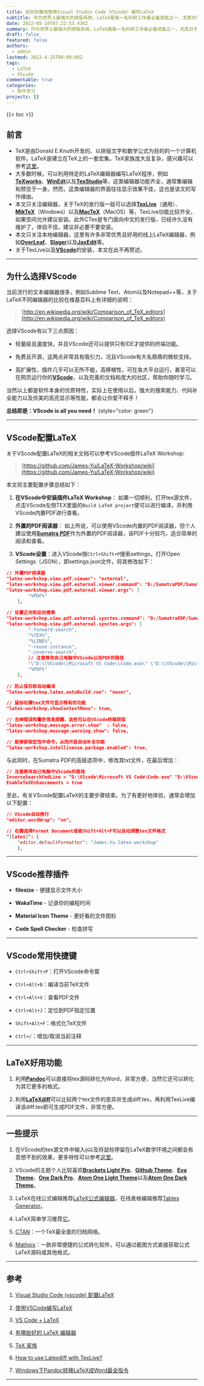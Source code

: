 ```yaml
---
title: 如何优雅地使用Visual Studio Code（VScode）编写LaTeX
subtitle: 作为世界上最强大的排版系统，LaTeX是每一名科研工作者必备技能之一，尤其对于理工科而言，其重要性不言而喻。LaTeX并非“所见即所得”，选择合适且舒适的编辑器能让你的写作事半功倍。
date: 2022-05-10T07:22:53.436Z
summary: 作为世界上最强大的排版系统，LaTeX是每一名科研工作者必备技能之一，尤其对于理工科而言，其重要性不言而喻。LaTeX并非“所见即所得”，选择合适且舒适的编辑器能让你的写作事半功倍。
draft: false
featured: false
authors:
  - admin
lastmod: 2022-4-25T00:00:00Z
tags:
  - LaTeX
  - VScode
commentable: true
categories:
  - 软件学习
projects: []
---
```

{{< toc >}}

## **前言**

* TeX是由Donald E.Knuth开发的、以排版文字和数学公式为目的的一个计算机软件。LaTeX是建立在TeX上的一套宏集。TeX家族庞大且复杂，感兴趣可以参考[这里](https://www.overleaf.com/learn/latex/Articles/The_TeX_family_tree%3A_LaTeX%2C_pdfTeX%2C_XeTeX%2C_LuaTeX_and_ConTeXt)。
* 大多数时候，可以利用特定的LaTeX编辑器编写LaTeX程序，例如[**TeXworks**](https://tug.org/texworks/)、[**WinEdt**](https://www.winedt.com/)以及[**TexStudio**](https://www.texstudio.org/)等，这类编辑器功能齐全，通常集编辑和预览于一身。然而，这类编辑器的界面往往显示效果不佳，这也是该文的写作缘由。
* 本文只关注编辑器，关于TeX的发行版一般可以选择[**TexLive**](https://www.latex-project.org/)（通用）、[**MikTeX**](https://miktex.org/)（Windows）以及[**MacTeX**](https://www.tug.org/mactex/)（MacOS）等，TexLive功能比较齐全，如果空间允许建议安装。此外CTex是专门面向中文的发行版，已经许久没有维护了，体验不佳，建议非必要不要安装。
* 本文只关注本地编辑器，这里有许多非常优秀且好用的线上LaTeX编辑器，例如[**OverLeaf**](https://www.overleaf.com/)、[**Slager**](https://www.slager.cn/#/home)以及[**JaxEdit**](http://jaxedit.com/note/)等。
* 关于TexLive以及[**VScode**](https://code.visualstudio.com/)的安装，本文在此不再赘述。

- - -

## **为什么选择VScode**

当前流行的文本编辑器很多，例如Sublime Text、Atom以及Notepad++等，关于LaTeX不同编辑器的比较在维基百科上有详细的说明：

> [http://en.wikipedia.org/wiki/Comparison_of_TeX_editors](http://en.wikipedia.org/wiki/Comparison_of_TeX_editors)

选择VScode有以下三点原因：

* 轻量级且速度快，并且VScode还可以提供只有IDE才提供的终端功能。
  
* 免费且开源，这两点非常具有吸引力，况且VScode有大名鼎鼎的微软支持。
  
* 高扩展性，插件几乎可以无所不能，高移植性，可在各大平台运行，甚至可以在网页运行你的[**VScode**](https://github.com/coder/code-server)，以及完善的文档和庞大的社区，帮助你随时学习。

当然以上都是软件本身的优质特性，实际上在使用以后，强大的搜索能力、代码补全能力以及优美的高亮显示等性能，都会让你爱不释手！

**总结即是：VScode is all you need！**
{style="color: green"}

- - -

## **VScode配置LaTeX**

关于VScode配置LaTeX的相关文档可以参考VScode插件LaTeX Workshop:

> [https://github.com/James-Yu/LaTeX-Workshop/wiki](https://github.com/James-Yu/LaTeX-Workshop/wiki)

本文将主要配置步骤总结如下：

1. **在VScode中安装插件LaTeX Workshop**： 如果一切顺利，打开tex源文件，点击VScode左侧TEX里面的`Build LaTeX project`便可以进行编译，并利用VScode内置PDF进行查看。
  
2. **外置的PDF阅读器**： 如上所说，可以使用VScode内置的PDF阅读器，但个人建议使用[**Sumatra PDF**](https://www.sumatrapdfreader.org/download-free-pdf-viewer)作为外置的PDF阅读器，该PDF十分轻巧，适合简单的阅读和查看。

3. **VScode设置**：进入VScode按`Ctrl+Shift+P`搜索settings，打开Open Settings（JSON），即settings.json文件，将其修改如下：

```json
// 外置PDF阅读器
"latex-workshop.view.pdf.viewer": "external",
"latex-workshop.view.pdf.external.viewer.command": "D:/SumatraPDF/SumatraPDF.exe", // 注意修改自己电脑中PDF的路径
"latex-workshop.view.pdf.external.viewer.args": [
        "%PDF%"
    ],
 
// 设置正向和反向搜索
"latex-workshop.view.pdf.external.synctex.command": "D:/SumatraPDF/SumatraPDF.exe", // 注意修改自己电脑中PDF的路径
"latex-workshop.view.pdf.external.synctex.args": [
        "-forward-search",
        "%TEX%",
        "%LINE%",
        "-reuse-instance",
        "-inverse-search",
        // 注意修改自己电脑中VScode以及PDF的路径
        "\"D:\\VScode\\Microsoft VS Code\\Code.exe\" \"D:\\VScode\\Microsoft VS Code\\resources\\app\\out\\cli.js\" --ms-enable-electron-run-as-node -r -g \"%f:%l\"",
        "%PDF%"
    ],
  
// 防止保存即自动编译
"latex-workshop.latex.autoBuild.run": "never",

// 鼠标右键tex文件可显示特有的功能
"latex-workshop.showContextMenu": true,

// 去掉错误和警告信息提醒，这些可以在VScode终端获取
"latex-workshop.message.error.show"  : false,
"latex-workshop.message.warning.show": false,

// 能够获取宏包中命令，从而开启自动补全功能
"latex-workshop.intellisense.package.enabled": true,
```

与此同时，在Sumatra PDF的高级选项中，修改其txt文件，在最后增加：

```json
// 注意修改自己电脑中VScode的路径
InverseSearchCmdLine = "D:\VScode\Microsoft VS Code\Code.exe" "D:\VScode\Microsoft VS Code\resources\app\out\cli.js" --ms-enable-electron-run-as-node -r -g "%f:%l"
EnableTeXEnhancements = true
```

至此，有关VScode配置LaTeX的主要步骤结束。为了有更好地体验，通常会增加以下配置：

```json
// VScode自动换行
"editor.wordWrap": "on",

// 右键选择Format Document或者Shift+Alt+F可以自动调整tex文件格式
"[latex]": {
    "editor.defaultFormatter": "James-Yu.latex-workshop"
    },
```

- - -

## **VScode推荐插件**

* **filesize** - 便捷显示文件大小

* **WakaTime** - 记录你的编程时间

* **Material Icon Theme** - 更好看的文件图标

* **Code Spell Checker** - 检查拼写

- - -

## **VScode常用快捷键**

* `Ctrl+Shift+P`：打开VScode命令窗

* `Ctrl+Alt+B`：编译当前TeX文件

* `Ctrl+Alt+V`：查看PDF文件

* `Ctrl+Alt+J`：定位到PDF指定位置

* `Shift+Alt+F`：格式化TeX文件

* `Ctrl+/`：增加/取消当前注释

- - -

## **LaTeX好用功能**

1. 利用[**Pandoc**](https://pandoc.org/)可以直接将tex源码转化为Word，非常方便，当然它还可以转化为其它更多的格式。

2. 利用[**LaTeXdiff**](https://www.overleaf.com/learn/latex/Articles/Using_Latexdiff_For_Marking_Changes_To_Tex_Documents)可以比较两个tex文件的差异并生成diff.tex，再利用TexLive编译该diff.tex即可生成PDF文件，非常方便。

- - -

## **一些提示**

1. 在VScode的tex源文件中输入`@`以及将鼠标停留在LaTeX数学环境之间都会有意想不到的效果，更多特性可以参考[这里](https://github.com/James-Yu/LaTeX-Workshop)。

2. VScode的主题个人比较喜欢[**Brackets Light Pro**](https://marketplace.visualstudio.com/items?itemName=fehey.brackets-light-pro)、[**Github Theme**](https://marketplace.visualstudio.com/items?itemName=GitHub.github-vscode-theme)、[**Eva Theme**](https://marketplace.visualstudio.com/items?itemName=fisheva.eva-theme)、[**One Dark Pro**](https://marketplace.visualstudio.com/items?itemName=zhuangtongfa.Material-theme)、[**Atom One Light Theme**](https://marketplace.visualstudio.com/items?itemName=akamud.vscode-theme-onelight)以及[**Atom One Dark Theme**](https://marketplace.visualstudio.com/items?itemName=akamud.vscode-theme-onedark)。

3. LaTeX在线公式编辑推荐[LaTeX公式编辑器](https://www.latexlive.com/home)，在线表格编辑推荐[Tables Generator](https://www.tablesgenerator.com/latex_tables)。

4. LaTeX简单学习推荐[它](https://www.overleaf.com/learn/latex/Learn_LaTeX_in_30_minutes)。

5. [CTAN](https://www.ctan.org/)：一个TeX最全面的归档网络。

6. [Mathpix](https://mathpix.com/)：一款非常便捷的公式转化软件，可以通过截图方式直接获取公式LaTeX源码或其他格式。

- - -

## **参考**

1. [Visual Studio Code (vscode) 配置LaTeX](https://zhuanlan.zhihu.com/p/166523064)

2. [使用VSCode编写LaTeX](https://zhuanlan.zhihu.com/p/38178015)

3. [VS Code + LaTeX](https://zhuanlan.zhihu.com/p/108095566)

4. [有哪些好的 LaTeX 编辑器](https://www.zhihu.com/question/19954023/answer/23121933)

5. [TeX 家族](https://zhuanlan.zhihu.com/p/248669482)

6. [How to use Latexdiff with TexLive?](https://tex.stackexchange.com/questions/376483/how-to-use-latexdiff-with-texlive)

7. [Windows下Pandoc转换LaTeX成Word最全指令](https://blog.csdn.net/qq_27464321/article/details/88853270)

---
